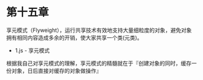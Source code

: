 # 第十五章

享元模式（Flyweight），运行共享技术有效地支持大量细粒度的对象，避免对象拥有相同内容造成多余的开销，使大家共享一个类(元类)。

* 1.js - 享元模式

根据我自己对享元模式的理解，享元模式的精髓就在于『创建对象的同时，缓存一份对象，日后直接对缓存的对象做操作』